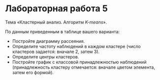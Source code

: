 # Лабораторная работа 5

Тема «Кластерный анализ. Алгоритм *K-means*».

По данным приведенным в таблице вашего варианта:

* Постройте диаграмму рассеяния.
* Определите частоту наблюдений в каждом кластере (число кластеров задается:
  вначале 2, затем 3).
* Определите центры кластеров.
* Постройте график с классовой принадлежностью наблюдений (принадлежность
  кластеру отмечается: вначале цветом элемента, затем его формой).
